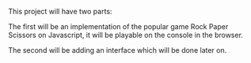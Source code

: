 This project will have two parts:

The first will be an implementation of the popular game Rock Paper Scissors on Javascript, it will be playable on the console in the browser.

The second will be adding an interface which will be done later on.